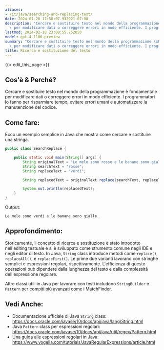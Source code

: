 ```yaml
---
aliases:
- /it/java/searching-and-replacing-text/
date: 2024-01-20 17:58:07.932921-07:00
description: "Cercare e sostituire testo nel mondo della programmazione \xE8 fondamentale\
  \ per modificare dati o correggere errori in modo efficiente. I programmatori lo\u2026"
lastmod: 2024-02-18 23:08:55.752050
model: gpt-4-1106-preview
summary: "Cercare e sostituire testo nel mondo della programmazione \xE8 fondamentale\
  \ per modificare dati o correggere errori in modo efficiente. I programmatori lo\u2026"
title: Ricerca e sostituzione del testo
---
```


{{< edit_this_page >}}

## Cos'è & Perché?
Cercare e sostituire testo nel mondo della programmazione è fondamentale per modificare dati o correggere errori in modo efficiente. I programmatori lo fanno per risparmiare tempo, evitare errori umani e automatizzare la manutenzione del codice.

## Come fare:
Ecco un esempio semplice in Java che mostra come cercare e sostituire una stringa.

```java
public class SearchReplace {

    public static void main(String[] args) {
        String originalText = "Le mele sono rosse e le banane sono gialle.";
        String searchText = "rosse";
        String replaceText = "verdi";

        String replacedText = originalText.replace(searchText, replaceText);

        System.out.println(replacedText);
    }
}
```

Output:
```
Le mele sono verdi e le banane sono gialle.
```

## Approfondimento:
Storicamente, il concetto di ricerca e sostituzione è stato introdotto nell'editing testuale e si è sviluppato come strumento comune negli IDE e negli editor di testo. In Java, `String` class introduce metodi come `replace()`, `replaceAll()`, e `replaceFirst()`. Le prime due varianti lavorano con stringhe semplici e espressioni regolari, rispettivamente. L'efficienza di queste operazioni può dipendere dalla lunghezza del testo e dalla complessità dell'espressione regolare.

Altre classi utili in Java per lavorare con testi includono `StringBuilder` e `Pattern` per compiti più avanzati come i MatchFinder.

## Vedi Anche:
- Documentazione ufficiale di Java `String` class: https://docs.oracle.com/javase/10/docs/api/java/lang/String.html
- Java `Pattern` class per espressioni regolari: https://docs.oracle.com/javase/10/docs/api/java/util/regex/Pattern.html
- Una guida alle espressioni regolari in Java: https://www.vogella.com/tutorials/JavaRegularExpressions/article.html
